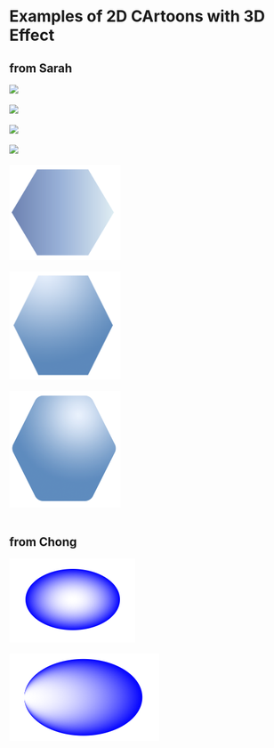# Examples of 2D CArtoons with 3D Effect

## from Sarah
<img src="https://github.com/hackathonismb/2D-3D-Molecular-Cartoons/blob/main/2dcartoon/ink-circle1.png" width="200"/><br><br>
<img src="https://github.com/hackathonismb/2D-3D-Molecular-Cartoons/blob/main/2dcartoon/ink-hex1.png" width="200"/><br><br>
<img src="https://github.com/hackathonismb/2D-3D-Molecular-Cartoons/blob/main/2dcartoon/ink-rect1.png" width="200"/><br><br>
<img src="https://github.com/hackathonismb/2D-3D-Molecular-Cartoons/blob/main/2dcartoon/ink-tri1.png" width="200"/><br><br>
<img src="https://github.com/hackathonismb/2D-3D-Molecular-Cartoons/blob/main/2dcartoon/image1-sarah.png" width="200"/><br><br>
<img src="https://github.com/hackathonismb/2D-3D-Molecular-Cartoons/blob/main/2dcartoon/image2-sarah.png" width="200"/><br><br>
<img src="https://github.com/hackathonismb/2D-3D-Molecular-Cartoons/blob/main/2dcartoon/image3-sarah.png" width="200"/><br><br>

## from Chong
<img src="https://github.com/hackathonismb/2D-3D-Molecular-Cartoons/blob/main/2dcartoon/image1-chong.png"/><br><br>
<img src="https://github.com/hackathonismb/2D-3D-Molecular-Cartoons/blob/main/2dcartoon/image2-chong.png"/><br><br>

